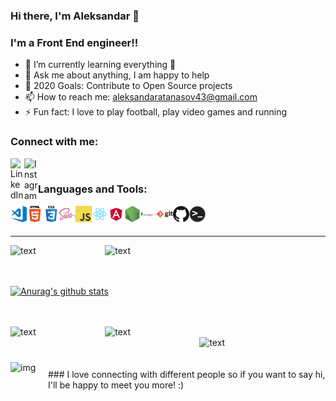 ### Hi there, I'm Aleksandar 👋

### I'm a Front End engineer!!

- 🌱 I’m currently learning everything 🤣
- 👯 Ask me about anything, I am happy to help
- 🥅 2020 Goals: Contribute to Open Source projects
- 📫 How to reach me: aleksandaratanasov43@gmail.com
- ⚡ Fun fact: I love to play football, play video games and running

### Connect with me:

[<img align="left" alt="LinkedIn" width="22px" src="https://cdn.jsdelivr.net/npm/simple-icons@v3/icons/linkedin.svg" />][linkedin]
[<img align="left" alt="Instagram" width="22px" src="https://cdn.jsdelivr.net/npm/simple-icons@v3/icons/facebook.svg" />][facebook]

<br />

### Languages and Tools:

<img align="left" alt="Visual Studio Code" width="26px" src="https://raw.githubusercontent.com/github/explore/80688e429a7d4ef2fca1e82350fe8e3517d3494d/topics/visual-studio-code/visual-studio-code.png" />
<img align="left" alt="HTML5" width="26px" src="https://raw.githubusercontent.com/github/explore/80688e429a7d4ef2fca1e82350fe8e3517d3494d/topics/html/html.png" />
<img align="left" alt="CSS3" width="26px" src="https://raw.githubusercontent.com/github/explore/80688e429a7d4ef2fca1e82350fe8e3517d3494d/topics/css/css.png" />
<img align="left" alt="Sass" width="26px" src="https://raw.githubusercontent.com/github/explore/80688e429a7d4ef2fca1e82350fe8e3517d3494d/topics/sass/sass.png" />
<img align="left" alt="JavaScript" width="26px" src="https://raw.githubusercontent.com/github/explore/80688e429a7d4ef2fca1e82350fe8e3517d3494d/topics/javascript/javascript.png" />
<img align="left" alt="React" width="26px" src="https://raw.githubusercontent.com/github/explore/80688e429a7d4ef2fca1e82350fe8e3517d3494d/topics/react/react.png" />
<img align="left" alt="Angular" width="26px" src="https://raw.githubusercontent.com/github/explore/80688e429a7d4ef2fca1e82350fe8e3517d3494d/topics/angular/angular.png" />
<img align="left" alt="Node.js" width="26px" src="https://raw.githubusercontent.com/github/explore/80688e429a7d4ef2fca1e82350fe8e3517d3494d/topics/nodejs/nodejs.png" />
<img align="left" alt="MongoDB" width="26px" src="https://raw.githubusercontent.com/github/explore/80688e429a7d4ef2fca1e82350fe8e3517d3494d/topics/mongodb/mongodb.png" />
<img align="left" alt="Git" width="26px" src="https://raw.githubusercontent.com/github/explore/80688e429a7d4ef2fca1e82350fe8e3517d3494d/topics/git/git.png" />
<img align="left" alt="GitHub" width="26px" src="https://raw.githubusercontent.com/github/explore/78df643247d429f6cc873026c0622819ad797942/topics/github/github.png" />
<img align="left" alt="Terminal" width="26px" src="https://raw.githubusercontent.com/github/explore/80688e429a7d4ef2fca1e82350fe8e3517d3494d/topics/terminal/terminal.png" />

<br />
<br />

---

<img align="left" alt="text" width="30%" height="40px" src="https://forthebadge.com/images/badges/not-a-bug-a-feature.svg" />
<img align="left" alt="text" width="30%" height="40px" src="https://forthebadge.com/images/badges/contains-17-coffee-cups.svg" />

<br />
<br />
<br />

[![Anurag's github stats](https://github-readme-stats.vercel.app/api?username=AtanasovAleksandar)](https://github.com/anuraghazra/github-readme-stats)



[linkedin]: https://www.linkedin.com/in/aleksandar-atanasov-14661812a/
[facebook]: https://www.facebook.com/aleksandar43/

<br />
<br />

<img align="left" alt="text" width="30%" height="40px" src="https://forthebadge.com/images/badges/60-percent-of-the-time-works-every-time.svg" />
<img align="left" alt="text" width="30%" height="40px" src="https://forthebadge.com/images/badges/it-works-why.svg" />

<br />

<img align="left" alt="text" width="30%" height="40px" src="https://forthebadge.com/images/badges/made-with-javascript.svg" />

<br />
<br />
<img align="left" alt="img" width="60px" height="60px" src="https://camo.githubusercontent.com/6ba7b982e69849c28d40e15131d5557cd65455a6/68747470733a2f2f6d656469612e67697068792e636f6d2f6d656469612f4c6e516a7057614f4e386e68723231764e572f67697068792e676966" /> <br /> ### I love connecting with different people so if you want to say hi, I'll be happy to meet you more! :)


